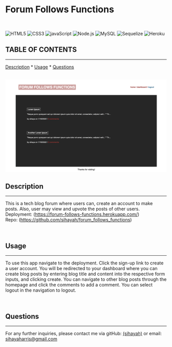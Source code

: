 # Forum Follows Functions
  
  
  <br>
  
   ![HTML5](https://img.shields.io/badge/HTML5-E34F26?style=for-the-badge&logo=html5&logoColor=white)   ![CSS3](https://img.shields.io/badge/CSS3-1572B6?style=for-the-badge&logo=css3&logoColor=white)   ![javaScript](https://img.shields.io/badge/JavaScript-323330?style=for-the-badge&logo=javascript&logoColor=F7DF1E)   ![Node.js](https://img.shields.io/badge/Node.js-339933?style=for-the-badge&logo=nodedotjs&logoColor=white) ![MySQL](https://img.shields.io/badge/mysql-%2300f.svg?style=for-the-badge&logo=mysql&logoColor=white) ![Sequelize](https://img.shields.io/badge/Sequelize-52B0E7?style=for-the-badge&logo=Sequelize&logoColor=white) ![Heroku](https://img.shields.io/badge/heroku-%23430098.svg?style=for-the-badge&logo=heroku&logoColor=white)
  <br>

  ## TABLE OF CONTENTS

  ---


  [Description](#description) *
  [Usage](#usage) *
  [Questions](#questions)

  <br>

  <img src= 'landing.png'>
  
  <br>

  ## Description

  ---

  This is a tech blog forum where users can, create an account to make posts. Also, user may view and upvote the posts of other users.
  <br>
  Deployment: (https://forum-follows-functions.herokuapp.com/)
  <br>
  Repo: (https://github.com/sihayah/forum_follows_functions)


  <br>

## Usage

  ---

  To use this app navigate to the deployment. Click the sign-up link to create a user account. You will be redirected to your dashboard where you can create blog posts by entering blog title and content into the respective form inputs, and clicking create. You can navigate to other blog posts through the homepage and click the comments to add a comment. You can select logout in the navigation to logout.

  <br>

  ## Questions

  ---

  For any further inquiries, please contact me via gitHub: [(sihayah)](https://github.com/sihayah) or email: sihayaharris@gmail.com

  <br>
  <br>
